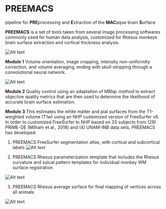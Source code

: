 # **PREEMACS**  
pipeline for **PRE**processing and **E**xtraction of the **MAC**aque brain **S**urface

**PREEMACS** is a set of tools taken from several image processing softwares commonly used for human data analysis, customized for Rhesus monkeys brain surface extraction and cortical thickness analysis.

![Alt text](https://github.com/pGarciaS/PREEMACS/blob/master/examples/PREEMACS_NHP_FREESURFER.png?raw=true)

**Module 1** 
Volume orientation, image cropping, intensity non-uniformity correction, and volume averaging, ending with skull-stripping through a convolutional neural network.

![Alt text](https://github.com/pGarciaS/PREEMACS/blob/master/examples/NHP_brainmask.png?raw=true)

**Module 2** 
Quality control using an adaptation of MRIqc method to extract objective quality metrics that are then used to determine the likelihood of accurate brain surface estimation. 

**Module 3** 
This estimates the white matter and pial surfaces from the T1-weighted volume (T1w) using an NHP customized version of FreeSurfer v6.
In order to customized FreeSurfer to NHP based on 33 subjects from (29) PRIME-DE (Milham et al., 2018) and (4) UNAM-INB data sets, PREEMACS has developed.

1) PREEMACS FreeSurfer segmentation atlas, with cortical and subcortical labels
![Alt text](https://github.com/pGarciaS/PREEMACS/blob/master/examples/NHP_FREESURFER_ATLAS.png?raw=true)

2) PREEMACS Rhesus parameterization template that includes the Rhesus curvature and sulcal pattern templates for individual monkey WM surface registration

![Alt text](https://github.com/pGarciaS/PREEMACS/blob/master/examples/NHP_FREESURFER_TEMPLATE.PNG?raw=true)

3) PREEMACS Rhesus average surface for final mapping of vertices across all animals

![Alt text](https://github.com/pGarciaS/PREEMACS/blob/master/examples/CT_final_analisis._inferno.jpg?raw=true)

